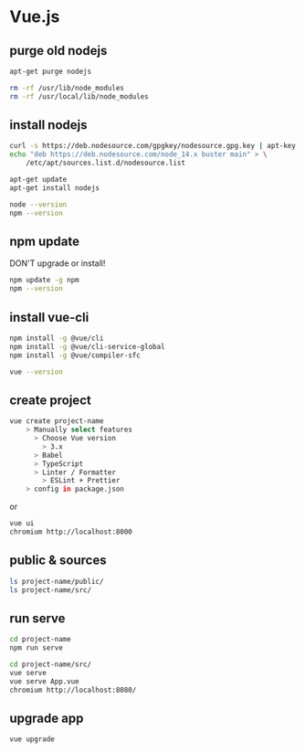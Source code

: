 Vue.js
======

## purge old nodejs

```bash
apt-get purge nodejs

rm -rf /usr/lib/node_modules
rm -rf /usr/local/lib/node_modules
```

## install nodejs

```bash
curl -s https://deb.nodesource.com/gpgkey/nodesource.gpg.key | apt-key add -
echo "deb https://deb.nodesource.com/node_14.x buster main" > \
    /etc/apt/sources.list.d/nodesource.list

apt-get update
apt-get install nodejs

node --version
npm --version
```

## npm update
DON'T upgrade or install!

```bash
npm update -g npm
npm --version
```

## install vue-cli

```bash
npm install -g @vue/cli
npm install -g @vue/cli-service-global
npm install -g @vue/compiler-sfc

vue --version
```

## create project

```bash
vue create project-name
    > Manually select features
      > Choose Vue version
        > 3.x
      > Babel
      > TypeScript
      > Linter / Formatter
        > ESLint + Prettier
    > config in package.json
```

or

```bash
vue ui
chromium http://localhost:8000
```

## public & sources

```bash
ls project-name/public/
ls project-name/src/
```

## run serve

```bash
cd project-name
npm run serve
```

```bash
cd project-name/src/
vue serve
vue serve App.vue
chromium http://localhost:8080/
```

## upgrade app

```bash
vue upgrade
```
